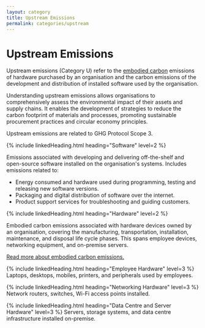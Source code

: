 ```yaml
---
layout: category
title: Upstream Emissions
permalink: categories/upstream
---
```


# Upstream Emissions

Upstream emissions (Category U) refer to the [embodied carbon](/glossary#embodied-carbon) emissions of hardware purchased by an organisation and the carbon emissions of the development and distribution of installed software used by the organisation.

Understanding upstream emissions allows organisations to comprehensively assess the environmental impact of their assets and supply chains. It enables the development of strategies to reduce the carbon footprint of materials and processes, promoting sustainable procurement practices and circular economy principles.

Upstream emissions are related to GHG Protocol Scope 3.

{% include linkedHeading.html heading="Software" level=2 %}

Emissions associated with developing and delivering off-the-shelf and open-source software installed on the organisation's systems. Includes emissions related to:

- Energy consumed and hardware used during programming, testing and releasing new software versions.
- Packaging and digital distribution of software over the internet.
- Product support services for troubleshooting and guiding customers.

{% include linkedHeading.html heading="Hardware" level=2 %}

Embodied carbon emissions associated with hardware devices owned by an organisation, covering the manufacturing, transportation, installation, maintenance, and disposal life cycle phases. This spans employee devices, networking equipment, and on-premise servers. 

[Read more about embodied carbon emissions.](../information/lifecycle/embodied)

{% include linkedHeading.html heading="Employee Hardware" level=3 %} Laptops, desktops, mobiles, printers, and peripherals used by employees.

{% include linkedHeading.html heading="Networking Hardware" level=3 %} Network routers, switches, Wi-Fi access points installed.

{% include linkedHeading.html heading="Data Centre and Server Hardware" level=3 %} Servers, storage systems, and data centre infrastructure installed on-premise.
